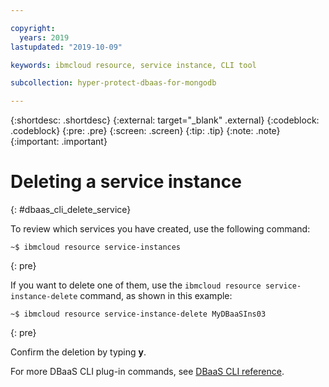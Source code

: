 ```yaml
---

copyright:
  years: 2019
lastupdated: "2019-10-09"

keywords: ibmcloud resource, service instance, CLI tool

subcollection: hyper-protect-dbaas-for-mongodb

---
```


{:shortdesc: .shortdesc}
{:external: target="_blank" .external}
{:codeblock: .codeblock}
{:pre: .pre}
{:screen: .screen}
{:tip: .tip}
{:note: .note}
{:important: .important}

# Deleting a service instance
{: #dbaas_cli_delete_service}

To review which services you have created, use the following command:

```
~$ ibmcloud resource service-instances
```
{: pre}

If you want to delete one of them, use the `ibmcloud resource service-instance-delete` command, as shown in this example:

```
~$ ibmcloud resource service-instance-delete MyDBaaSIns03
```
{: pre}

Confirm the deletion by typing **y**.

For more DBaaS CLI plug-in commands, see [DBaaS CLI reference](/docs/services/hyper-protect-dbaas-for-mongodb?topic=hyper-protect-dbaas-for-mongodb-dbaas_cli_plugin).
